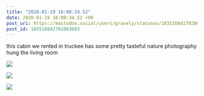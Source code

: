 ```yaml
---
title: "2020-01-19 16:08:34.52"
date: 2020-01-19 16:08:34.52 +00
post_uri: https://mastodon.social/users/gravely/statuses/103510842702863683
post_id: 103510842702863683
---
```

this cabin we rented in truckee has some pretty tasteful nature photography hung the living room


![](/images/24112167.jpg)

![](/images/24112168.jpg)

![](/images/24112170.jpg)

